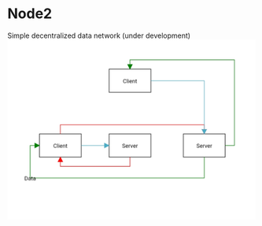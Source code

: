 # Node2
Simple decentralized data network (under development)
![Node](Screenshot_2024-07-12-12-02-08-68_da54eaf8fe89b300573c05105012291f.jpg)
